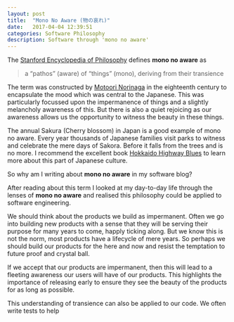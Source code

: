 ```yaml
---
layout: post
title:  "Mono No Aware (物の哀れ)"
date:   2017-04-04 12:39:51
categories: Software Philosophy
description: Software through 'mono no aware'
---
```


The [Stanford Encyclopedia of Philosophy](https://plato.stanford.edu/entries/japanese-aesthetics/) defines **mono no aware** as
> a “pathos” (aware) of “things” (mono), deriving from their transience

The term was constructed by [Motoori Norinaga](https://en.wikipedia.org/wiki/Motoori_Norinaga) in the eighteenth century to encapsulate the mood which was central to the Japanese.  This was particularly focussed upon the impermanence of things and a slightly melancholy awareness of this.  But there is also a quiet rejoicing as our awareness allows us the opportunity to witness the beauty in these things.

The annual Sakura (Cherry blossom) in Japan is a good example of mono no aware.  Every year thousands of Japanese families visit parks to witness and celebrate the mere days of Sakora.  Before it falls from the trees and is no more.  I recommend the excellent book [Hokkaido Highway Blues](https://www.amazon.co.uk/Hokkaido-Highway-Blues-Hitchhiking-Japan/dp/1841952885) to learn more about this part of Japanese culture.

So why am I writing about **mono no aware** in my software blog?

After reading about this term I looked at my day-to-day life through the lenses of **mono no aware** and realised this philosophy could be  applied to software engineering. 

We should think about the products we build as impermanent.  Often we go into building new products with a sense that they will be serving their purpose for many years to come, happly ticking along.  But we know this is not the norm, most products have a lifecycle of mere years.  So perhaps we should build our products for the here and now and resist the temptation to future proof and crystal ball.

If we accept that our products are impermanent, then this will lead to a fleeting awareness our users will have of our products.  This highlights the importance of releasing early to ensure they see the beauty of the products for as long as possible.

This understanding of transience can also be applied to our code.  We often write tests to help 

